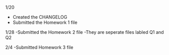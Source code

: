 1/20
- Created the CHANGELOG
- Submitted the Homework 1 file

1/28
-Submitted the Homework 2 file
-They are seperate files labled Q1 and Q2

2/4
-Submitted Homework 3 file
